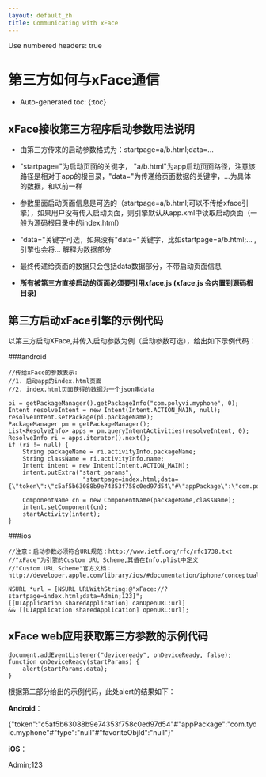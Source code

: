 ```yaml
---
layout: default_zh
title: Communicating with xFace
---
```


Use numbered headers: true

# 第三方如何与xFace通信

* Auto-generated toc:
{:toc}

## xFace接收第三方程序启动参数用法说明
* 由第三方传来的启动参数格式为：startpage=a/b.html;data=...

* "startpage="为启动页面的关键字， "a/b.html"为app启动页面路径，注意该路径是相对于app的根目录，"data="为传递给页面数据的关键字，...为具体的数据，和以前一样

* 参数里面启动页面信息是可选的（startpage=a/b.html;可以不传给xface引擎），如果用户没有传入启动页面，则引擎默认从app.xml中读取启动页面（一般为源码根目录中的index.html）

* "data="关键字可选，如果没有"data="关键字，比如startpage=a/b.html;...  ,引擎也会将... 解释为数据部分

* 最终传递给页面的数据只会包括data数据部分，不带启动页面信息

* **所有被第三方直接启动的页面必须要引用xface.js (xface.js 会内置到源码根目录)**

## 第三方启动xFace引擎的示例代码

以第三方启动XFace,并传入启动参数为例（启动参数可选），给出如下示例代码：

###android

    //传给xFace的参数表示:
    //1. 启动app的index.html页面 
    //2. index.html页面获得的数据为一个json串data

    pi = getPackageManager().getPackageInfo("com.polyvi.myphone", 0);
    Intent resolveIntent = new Intent(Intent.ACTION_MAIN, null);
    resolveIntent.setPackage(pi.packageName);
    PackageManager pm = getPackageManager();
    List<ResolveInfo> apps = pm.queryIntentActivities(resolveIntent, 0);
    ResolveInfo ri = apps.iterator().next();
    if (ri != null) {
        String packageName = ri.activityInfo.packageName;
        String className = ri.activityInfo.name;
        Intent intent = new Intent(Intent.ACTION_MAIN);
        intent.putExtra("start_params",
                         "startpage=index.html;data={\"token\":\"c5af5b63088b9e74353f758c0ed97d54\"#\"appPackage\":\"com.polyvi.myphone\"#\"type\":\"null\"#\"favoriteObjId\":\"null\"}");

        ComponentName cn = new ComponentName(packageName,className);
        intent.setComponent(cn);
        startActivity(intent);
    }

###ios

    //注意：启动参数必须符合URL规范：http://www.ietf.org/rfc/rfc1738.txt
    //"xFace"为引擎的Custom URL Scheme,其值在Info.plist中定义
    //"Custom URL Scheme"官方文档：http://developer.apple.com/library/ios/#documentation/iphone/conceptual/iphoneosprogrammingguide/AdvancedAppTricks/AdvancedAppTricks.html
    
    NSURL *url = [NSURL URLWithString:@"xFace://?startpage=index.html;data=Admin;123]";
    [[UIApplication sharedApplication] canOpenURL:url]
    && [[UIApplication sharedApplication] openURL:url];

## xFace web应用获取第三方参数的示例代码

    document.addEventListener("deviceready", onDeviceReady, false);
    function onDeviceReady(startParams) {
        alert(startParams.data);
    }
        
        

根据第二部分给出的示例代码，此处alert的结果如下：
    
**Android**： 

{\"token\":\"c5af5b63088b9e74353f758c0ed97d54\"#\"appPackage\":\"com.tydic.myphone\"#\"type\":\"null\"#\"favoriteObjId\":\"null\"}"

**iOS**： 

Admin;123

